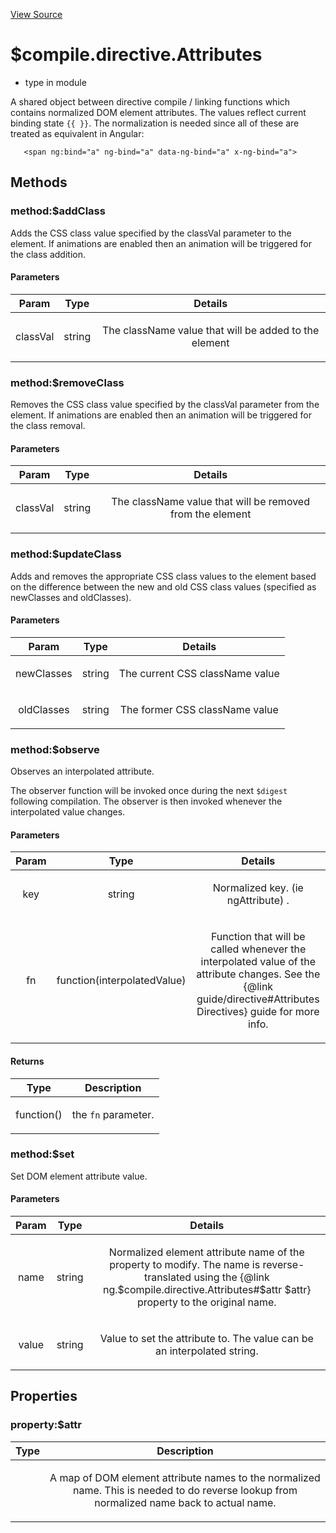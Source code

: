 

[View Source](http://github.com///tree/master/#L7127)



# $compile.directive.Attributes



* type in module []()






A shared object between directive compile / linking functions which contains normalized DOM
element attributes. The values reflect current binding state `{{ }}`. The normalization is
needed since all of these are treated as equivalent in Angular:

```
   <span ng:bind="a" ng-bind="a" data-ng-bind="a" x-ng-bind="a">
```







  




## Methods
### method:$addClass
Adds the CSS class value specified by the classVal parameter to the element. If animations
are enabled then an animation will be triggered for the class addition.


#### Parameters

| Param | Type | Details |
| :--: | :--: | :--: |
| classVal | string | <p>The className value that will be added to the element</p>  |






### method:$removeClass
Removes the CSS class value specified by the classVal parameter from the element. If
animations are enabled then an animation will be triggered for the class removal.


#### Parameters

| Param | Type | Details |
| :--: | :--: | :--: |
| classVal | string | <p>The className value that will be removed from the element</p>  |






### method:$updateClass
Adds and removes the appropriate CSS class values to the element based on the difference
between the new and old CSS class values (specified as newClasses and oldClasses).


#### Parameters

| Param | Type | Details |
| :--: | :--: | :--: |
| newClasses | string | <p>The current CSS className value</p>  |
| oldClasses | string | <p>The former CSS className value</p>  |






### method:$observe
Observes an interpolated attribute.

The observer function will be invoked once during the next `$digest` following
compilation. The observer is then invoked whenever the interpolated value
changes.


#### Parameters

| Param | Type | Details |
| :--: | :--: | :--: |
| key | string | <p>Normalized key. (ie ngAttribute) .</p>  |
| fn | function(interpolatedValue) | <p>Function that will be called whenever the interpolated value of the attribute changes. See the {@link guide/directive#Attributes Directives} guide for more info.</p>  |




#### Returns</h4>

| Type | Description |
| :--: | :--: |
| function() | <p>the <code>fn</code> parameter.</p>  |




### method:$set
Set DOM element attribute value.


#### Parameters

| Param | Type | Details |
| :--: | :--: | :--: |
| name | string | <p>Normalized element attribute name of the property to modify. The name is reverse-translated using the {@link ng.$compile.directive.Attributes#$attr $attr} property to the original name.</p>  |
| value | string | <p>Value to set the attribute to. The value can be an interpolated string.</p>  |









## Properties
### property:$attr

| Type | Description |
| :--: | :--: |
|  | <p>A map of DOM element attribute names to the normalized name. This is needed to do reverse lookup from normalized name back to actual name.</p>  |
  





